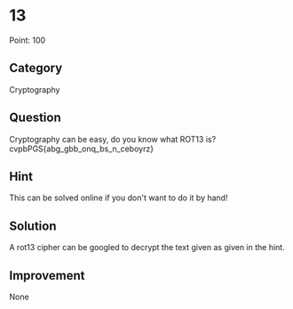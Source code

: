 # 13

Point: 100

## Category

Cryptography

## Question

Cryptography can be easy, do you know what ROT13 is? cvpbPGS{abg_gbb_onq_bs_n_ceboyrz}

## Hint

This can be solved online if you don't want to do it by hand!


## Solution

A rot13 cipher can be googled to decrypt the text given as given in the hint.

## Improvement

None